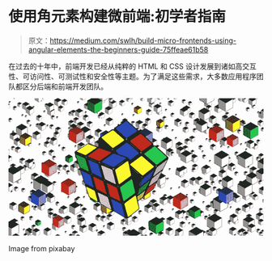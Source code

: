 # 使用角元素构建微前端:初学者指南

> 原文：<https://medium.com/swlh/build-micro-frontends-using-angular-elements-the-beginners-guide-75ffeae61b58>

在过去的十年中，前端开发已经从纯粹的 HTML 和 CSS 设计发展到诸如高交互性、可访问性、可测试性和安全性等主题。为了满足这些需求，大多数应用程序团队都区分后端和前端开发团队。

![](img/67b1d2ad572747479664b1eaaa4bbaa1.png)

Image from pixabay